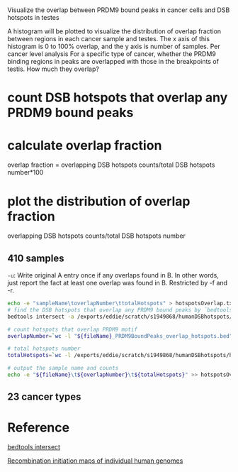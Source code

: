 # 
Visualize the overlap between PRDM9 bound peaks in cancer cells and DSB hotspots in testes

A histogram will be plotted to visualize the distribution of overlap fraction between regions in each cancer sample and testes. The x axis of this histogram is 0 to 100% overlap, and the y axis is number of samples. 
Per cancer level analysis
For a specific type of cancer, whether the PRDM9 binding regions in peaks are overlapped with those in the breakpoints of testis. How much they overlap?


# count DSB hotspots that overlap any PRDM9 bound peaks
# calculate overlap fraction
overlap fraction = overlapping DSB hotspots counts/total DSB hotspots number*100
# plot the distribution of overlap fraction
overlapping DSB hotspots counts/total DSB hotspots number

## 410 samples
`-u`: Write original A entry once if any overlaps found in B. In other words, just report the fact at least one overlap was found in B. Restricted by -f and -r. 



```bash
echo -e "sampleName\toverlapNumber\ttotalHotspots" > hotspotsOverlap.txt
# find the DSB hotspots that overlap any PRDM9 bound peaks by `bedtools intersect`
bedtools intersect -a /exports/eddie/scratch/s1949868/humanDSBhotspots/humanDSBhotspots_AA_AB.hg38.txt -b $file -u > "${fileName}_PRDM9BoundPeaks_overlap_hotspots.bed"

# count hotspots that overlap PRDM9 motif
overlapNumber=`wc -l "${fileName}_PRDM9BoundPeaks_overlap_hotspots.bed" | awk '{print $1}'`

# total hotspots number
totalHotspots=`wc -l /exports/eddie/scratch/s1949868/humanDSBhotspots/humanDSBhotspots_AA_AB.hg38.txt | awk '{print $1}'`

# output the sample name and counts
echo -e "${fileName}\t${overlapNumber}\t${totalHotspots}" >> hotspotsOverlap.txt
```
## 23 cancer types

# Reference
[bedtools intersect](https://bedtools.readthedocs.io/en/latest/content/tools/intersect.html)

[Recombination initiation maps of individual human genomes](https://science.sciencemag.org/content/346/6211/1256442)
<!--stackedit_data:
eyJoaXN0b3J5IjpbLTE5OTAxMTQ5NDksMTc0ODUyMzQ1OCw5Mz
Y5MjQ3MDMsMTQwNDgyNzY1LC0xNDg1MTQwOTA1LC0xMTI5MTI1
MjkzLC0xNDMxODM1Njc2LDU1NTcyNTk5MSwzMjY4MzA0MzAsOD
UzMjc4NDMxLC0xODcxNTIzMzE3LC0yMDA4MzE5OTEsMTc0NDcw
MTcxMCwxMTU5NDM4MjQzLDIxMjg4NjQ2MSw3NTgzNDQxNTQsLT
M3MTU1OTIyNSwtOTI4NDc3MSw0NzU1MzY4MjMsLTE0OTkxMDc2
NjNdfQ==
-->